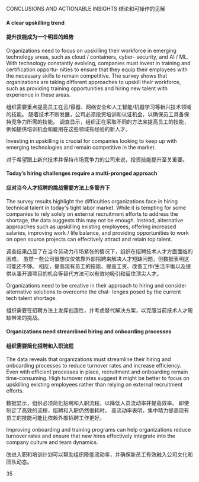 CONCLUSIONS AND ACTIONABLE INSIGHTS
结论和可操作的见解

#### A clear upskilling trend
#### 提升技能成为一个明显的趋势
Organizations need to focus on upskilling their workforce in emerging technology areas, such as cloud / containers, cyber-
security, and AI / ML. With technology constantly evolving, companies must invest in training and certification opportu-
nities to ensure that they equip their employees with the necessary skills to remain competitive. The survey shows that 
organizations are taking different approaches to upskill their workforce, such as providing training opportunities and 
hiring new talent with experience in these areas.

组织需要重点提高员工在云/容器、网络安全和人工智能/机器学习等新兴技术领域的技能。 随着技术不断发展，公司必须投资培训和认证机会，以确保员工具备保持竞争力所需的技能。 调查显示，组织正在采取不同的方法来提高员工的技能，例如提供培训机会和雇用在这些领域有经验的新人才。

Investing in upskilling is crucial for companies looking to keep up with emerging technologies and remain competitive in 
the market.

对于希望跟上新兴技术并保持市场竞争力的公司来说，投资技能提升至关重要。

#### Today’s hiring challenges require a multi-pronged approach
#### 应对当今人才招聘的挑战需要方法上多管齐下
The survey results highlight the difficulties organizations face in hiring technical talent in today's tight labor market. While 
it is tempting for some companies to rely solely on external recruitment efforts to address the shortage, the data suggests 
this may not be enough. Instead, alternative approaches such as upskilling existing employees, offering increased salaries, 
improving work / life balance, and providing opportunities to work on open source projects can effectively attract and 
retain top talent.

调查结果凸显了在当今劳动力市场紧张的情况下，组织在招聘技术人才方面面临的困难。 虽然一些公司很想仅仅依靠外部招聘来解决人才短缺问题，但数据表明这可能还不够。 相反，提高现有员工的技能、提高工资、改善工作/生活平衡以及提供从事开源项目的机会等替代方法可以有效地吸引和留住顶尖人才。

Organizations need to be creative in their approach to hiring and consider alternative solutions to overcome the chal-
lenges posed by the current tech talent shortage.

组织需要在招聘方法上发挥创造性，并考虑替代解决方案，以克服当前技术人才短缺带来的挑战。

#### Organizations need streamlined hiring and onboarding processes
#### 组织需要简化招聘和入职流程
The data reveals that organizations must streamline their hiring and onboarding processes to reduce turnover rates 
and increase efficiency. Even with efficient processes in place, recruitment and onboarding remain time-consuming. 
High turnover rates suggest it might be better to focus on upskilling existing employees rather than relying on external 
recruitment efforts.

数据显示，组织必须简化招聘和入职流程，以降低人员流动率并提高效率。 即使制定了高效的流程，招聘和入职仍然很耗时。 高流动率表明，集中精力提高现有员工的技能可能比依赖外部招聘工作更好。

Improving onboarding and training programs can help organizations reduce turnover rates and ensure that new hires 
effectively integrate into the company culture and team dynamics.

改进入职和培训计划可以帮助组织降低流动率，并确保新员工有效融入公司文化和团队动态。

 35


